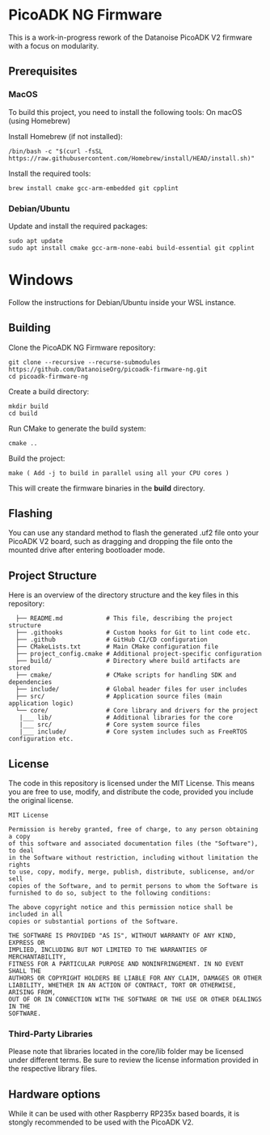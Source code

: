 # PicoADK NG Firmware

This is a work-in-progress rework of the Datanoise PicoADK V2 firmware with a focus on modularity.

## Prerequisites

### MacOS
To build this project, you need to install the following tools:
On macOS (using Homebrew)

Install Homebrew (if not installed):

```console
/bin/bash -c "$(curl -fsSL https://raw.githubusercontent.com/Homebrew/install/HEAD/install.sh)"
```

Install the required tools:

```console
brew install cmake gcc-arm-embedded git cpplint
```

### Debian/Ubuntu

Update and install the required packages:

```console
sudo apt update
sudo apt install cmake gcc-arm-none-eabi build-essential git cpplint
```


# Windows
Follow the instructions for Debian/Ubuntu inside your WSL instance.

## Building

Clone the PicoADK NG Firmware repository:

```console
git clone --recursive --recurse-submodules https://github.com/DatanoiseOrg/picoadk-firmware-ng.git
cd picoadk-firmware-ng
```

Create a build directory:

```console
mkdir build
cd build
```

Run CMake to generate the build system:

```console
cmake ..
```

Build the project:

```console
make ( Add -j to build in parallel using all your CPU cores )
```

This will create the firmware binaries in the **build** directory.

## Flashing

You can use any standard method to flash the generated .uf2 file onto your PicoADK V2 board, such as dragging and dropping the file onto the mounted drive after entering bootloader mode.

## Project Structure

Here is an overview of the directory structure and the key files in this repository:
```
  ├── README.md            # This file, describing the project structure
  ├── .githooks            # Custom hooks for Git to lint code etc.
  ├── .github              # GitHub CI/CD configuration
  ├── CMakeLists.txt       # Main CMake configuration file
  ├── project_config.cmake # Additional project-specific configuration
  ├── build/               # Directory where build artifacts are stored
  ├── cmake/               # CMake scripts for handling SDK and dependencies
  ├── include/             # Global header files for user includes
  ├── src/                 # Application source files (main application logic)
  └── core/                # Core library and drivers for the project
   |___ lib/               # Additional libraries for the core
   |___ src/               # Core system source files
   |___ include/           # Core system includes such as FreeRTOS configuration etc.
```

## License

The code in this repository is licensed under the MIT License. This means you are free to use, modify, and distribute the code, provided you include the original license.

```
MIT License

Permission is hereby granted, free of charge, to any person obtaining a copy
of this software and associated documentation files (the "Software"), to deal
in the Software without restriction, including without limitation the rights
to use, copy, modify, merge, publish, distribute, sublicense, and/or sell
copies of the Software, and to permit persons to whom the Software is
furnished to do so, subject to the following conditions:

The above copyright notice and this permission notice shall be included in all
copies or substantial portions of the Software.

THE SOFTWARE IS PROVIDED "AS IS", WITHOUT WARRANTY OF ANY KIND, EXPRESS OR
IMPLIED, INCLUDING BUT NOT LIMITED TO THE WARRANTIES OF MERCHANTABILITY,
FITNESS FOR A PARTICULAR PURPOSE AND NONINFRINGEMENT. IN NO EVENT SHALL THE
AUTHORS OR COPYRIGHT HOLDERS BE LIABLE FOR ANY CLAIM, DAMAGES OR OTHER
LIABILITY, WHETHER IN AN ACTION OF CONTRACT, TORT OR OTHERWISE, ARISING FROM,
OUT OF OR IN CONNECTION WITH THE SOFTWARE OR THE USE OR OTHER DEALINGS IN THE
SOFTWARE.
```

### Third-Party Libraries

Please note that libraries located in the core/lib folder may be licensed under different terms. Be sure to review the license information provided in the respective library files.

## Hardware options
While it can be used with other Raspberry RP235x based boards, it is stongly
recommended to be used with the PicoADK V2.
